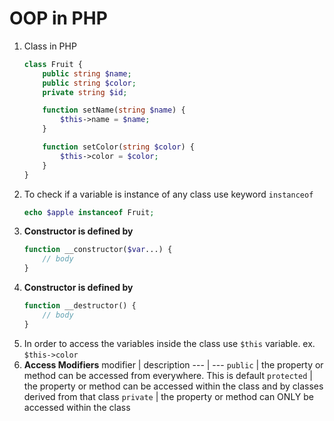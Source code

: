 # OOP in PHP
1. Class in PHP
    ```php
    class Fruit {
        public string $name;
        public string $color;
        private string $id;

        function setName(string $name) {
            $this->name = $name;
        }

        function setColor(string $color) {
            $this->color = $color;
        }
    }
    ```
2. To check if a variable is instance of any class use keyword `instanceof`
    ```php
    echo $apple instanceof Fruit;
    ```
3. **Constructor is defined by**
    ```php
    function __constructor($var...) {
        // body
    }
    ```
4. **Constructor is defined by**
    ```php
    function __destructor() {
        // body
    }
    ```
5. In order to access the variables inside the class use `$this` variable. ex. `$this->color`
6. **Access Modifiers**
    modifier | description
    --- | ---
    `public` | the property or method can be accessed from everywhere. This is default
    `protected` | the property or method can be accessed within the class and by classes derived from that class
    `private` | the property or method can ONLY be accessed within the class
